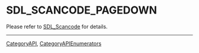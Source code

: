# SDL_SCANCODE_PAGEDOWN

Please refer to [SDL_Scancode](SDL_Scancode) for details.

----
[CategoryAPI](CategoryAPI), [CategoryAPIEnumerators](CategoryAPIEnumerators)

